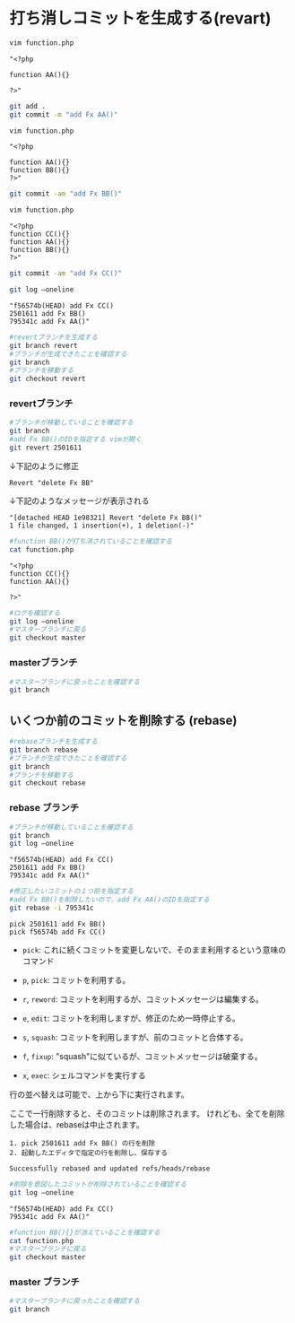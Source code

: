 # 打ち消しコミットを生成する(revart)

```bash
vim function.php
```

```text
"<?php

function AA(){}

?>"
```

```bash
git add .
git commit -m "add Fx AA()"
```

```bash
vim function.php
```

```text
"<?php

function AA(){}
function BB(){}
?>"
```

```bash
git commit -am "add Fx BB()"
```

```bash
vim function.php
```

```text
"<?php
function CC(){}
function AA(){}
function BB(){}
?>"
```

```bash
git commit -am "add Fx CC()"
```

```bash
git log —oneline
```

```text
"f56574b(HEAD) add Fx CC()
2501611 add Fx BB()
795341c add Fx AA()"
```

```bash
#revertブランチを生成する
git branch revert
#ブランチが生成できたことを確認する
git branch
#ブランチを移動する
git checkout revert 
```

### revertブランチ

```bash
#ブランチが移動していることを確認する
git branch
#add Fx BB()のIDを指定する vimが開く
git revert 2501611
```

↓下記のように修正

```text
Revert "delete Fx BB" 
```

↓下記のようなメッセージが表示される

```text
"[detached HEAD 1e98321] Revert "delete Fx BB()"
1 file changed, 1 insertion(+), 1 deletion(-)"
```

```bash
#function BB()が打ち消されていることを確認する
cat function.php
```

```text
"<?php
function CC(){}
function AA(){}

?>"
```

```bash
#ログを確認する
git log —oneline
#マスターブランチに戻る
git checkout master
```

### masterブランチ

```bash
#マスターブランチに戻ったことを確認する
git branch
```

## いくつか前のコミットを削除する (rebase)

```bash
#rebaseブランチを生成する
git branch rebase
#ブランチが生成できたことを確認する
git branch
#ブランチを移動する
git checkout rebase 
```

### rebase ブランチ

```bash
#ブランチが移動していることを確認する
git branch
git log —oneline
```

```text
"f56574b(HEAD) add Fx CC()
2501611 add Fx BB()
795341c add Fx AA()"
```

```bash
#修正したいコミットの１つ前を指定する
#add Fx BB()を削除したいので、add Fx AA()のIDを指定する
git rebase -i 795341c
```

```text
pick 2501611 add Fx BB()
pick f56574b add Fx CC()
```

* `pick`: これに続くコミットを変更しないで、そのまま利用するという意味のコマンド

* `p`, `pick`: コミットを利用する。
* `r`, `reword`: コミットを利用するが、コミットメッセージは編集する。
* `e`, `edit`: コミットを利用しますが、修正のため一時停止する。
* `s`, `squash`: コミットを利用しますが、前のコミットと合体する。
* `f`, `fixup`: "squash"に似ているが、コミットメッセージは破棄する。
* `x`, `exec`: シェルコマンドを実行する

行の並べ替えは可能で、上から下に実行されます。

ここで一行削除すると、そのコミットは削除されます。
けれども、全てを削除した場合は、rebaseは中止されます。

```text
1. pick 2501611 add Fx BB() の行を削除
2. 起動したエディタで指定の行を削除し、保存する
```

```text
Successfully rebased and updated refs/heads/rebase
```

```bash
#削除を意図したコミットが削除されていることを確認する
git log —oneline
```

```text
"f56574b(HEAD) add Fx CC()
795341c add Fx AA()"
```

```bash
#function BB(){}が消えていることを確認する
cat function.php
#マスターブランチに戻る
git checkout master 
```

### master ブランチ

```bash
#マスターブランチに戻ったことを確認する
git branch
```